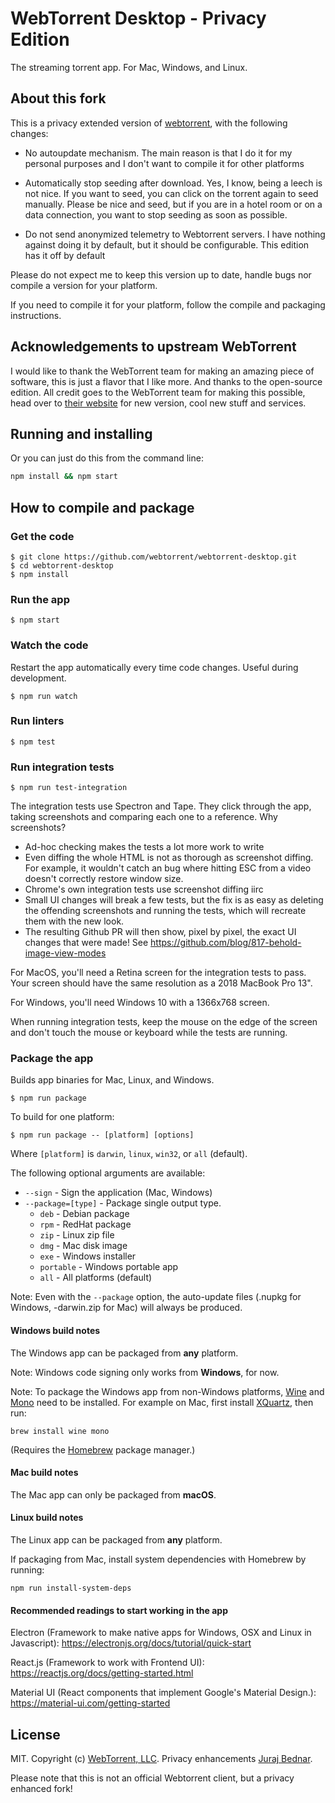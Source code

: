 # WebTorrent Desktop - Privacy Edition

The streaming torrent app. For Mac, Windows, and Linux.

## About this fork

This is a privacy extended version of
[webtorrent](https://webtorrent.io/), with the following
changes:

- No autoupdate mechanism. The main reason is that I do it for my
  personal purposes and I don't want to compile it for other platforms

- Automatically stop seeding after download. Yes, I know, being a leech
  is not nice. If you want to seed, you can click on the torrent again
  to seed manually. Please be nice and seed, but if you are in a hotel
  room or on a data connection, you want to stop seeding as soon as
  possible.

- Do not send anonymized telemetry to Webtorrent servers. I have nothing
  against doing it by default, but it should be configurable. This
  edition has it off by default

Please do not expect me to keep this version up to date, handle bugs nor
compile a version for your platform.

If you need to compile it for your
platform, follow the compile and packaging instructions.

## Acknowledgements to upstream WebTorrent

I would like to thank the WebTorrent team for making an amazing piece of
software, this is just a flavor that I like more. And thanks to the
open-source edition. All credit goes to the WebTorrent team for making
this possible, head over to [their website](https://webtorrent.io/) for
new version, cool new stuff and services.

## Running and installing

Or you can just do this from the command line:

```bash
npm install && npm start
```

## How to compile and package

### Get the code

```
$ git clone https://github.com/webtorrent/webtorrent-desktop.git
$ cd webtorrent-desktop
$ npm install
```

### Run the app

```
$ npm start
```

### Watch the code

Restart the app automatically every time code changes. Useful during development.

```
$ npm run watch
```

### Run linters

```
$ npm test
```

### Run integration tests

```
$ npm run test-integration
```

The integration tests use Spectron and Tape. They click through the app, taking screenshots and
comparing each one to a reference. Why screenshots?

* Ad-hoc checking makes the tests a lot more work to write
* Even diffing the whole HTML is not as thorough as screenshot diffing. For example, it wouldn't
  catch an bug where hitting ESC from a video doesn't correctly restore window size.
* Chrome's own integration tests use screenshot diffing iirc
* Small UI changes will break a few tests, but the fix is as easy as deleting the offending
  screenshots and running the tests, which will recreate them with the new look.
* The resulting Github PR will then show, pixel by pixel, the exact UI changes that were made! See
  https://github.com/blog/817-behold-image-view-modes

For MacOS, you'll need a Retina screen for the integration tests to pass. Your screen should have
the same resolution as a 2018 MacBook Pro 13".

For Windows, you'll need Windows 10 with a 1366x768 screen.

When running integration tests, keep the mouse on the edge of the screen and don't touch the mouse
or keyboard while the tests are running.

### Package the app

Builds app binaries for Mac, Linux, and Windows.

```
$ npm run package
```

To build for one platform:

```
$ npm run package -- [platform] [options]
```

Where `[platform]` is `darwin`, `linux`, `win32`, or `all` (default).

The following optional arguments are available:

- `--sign` - Sign the application (Mac, Windows)
- `--package=[type]` - Package single output type.
   - `deb` - Debian package
   - `rpm` - RedHat package
   - `zip` - Linux zip file
   - `dmg` - Mac disk image
   - `exe` - Windows installer
   - `portable` - Windows portable app
   - `all` - All platforms (default)

Note: Even with the `--package` option, the auto-update files (.nupkg for Windows,
-darwin.zip for Mac) will always be produced.

#### Windows build notes

The Windows app can be packaged from **any** platform.

Note: Windows code signing only works from **Windows**, for now.

Note: To package the Windows app from non-Windows platforms,
[Wine](https://www.winehq.org/) and [Mono](https://www.mono-project.com/) need
to be installed. For example on Mac, first install
[XQuartz](http://www.xquartz.org/), then run:

```
brew install wine mono
```

(Requires the [Homebrew](http://brew.sh/) package manager.)

#### Mac build notes

The Mac app can only be packaged from **macOS**.

#### Linux build notes

The Linux app can be packaged from **any** platform.

If packaging from Mac, install system dependencies with Homebrew by running:

```
npm run install-system-deps
```
#### Recommended readings to start working in the app

Electron (Framework to make native apps for Windows, OSX and Linux in Javascript):
https://electronjs.org/docs/tutorial/quick-start

React.js (Framework to work with Frontend UI):
https://reactjs.org/docs/getting-started.html

Material UI (React components that implement Google's Material Design.):
https://material-ui.com/getting-started

## License

MIT. Copyright (c) [WebTorrent, LLC](https://webtorrent.io).
Privacy enhancements [Juraj Bednar](https://github.com/jooray/webtorrent-desktop).

Please note that this is not an official Webtorrent client, but a
privacy enhanced fork!
